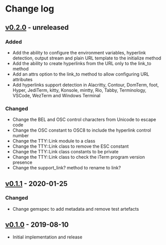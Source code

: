 # Change log

## [v0.2.0] - unreleased

### Added
* Add the ability to configure the environment variables, hyperlink detection,
  output stream and plain URL template to the initialize method
* Add the ability to create hyperlinks from the URL only to the link_to method
* Add an attrs option to the link_to method to allow configuring URL attributes
* Add hyperlinks support detection in Alacritty, Contour, DomTerm, foot, Hyper,
  JediTerm, kitty, Konsole, mintty, Rio, Tabby, Terminology, VSCode, WezTerm
  and Windows Terminal

### Changed
* Change the BEL and OSC control characters from Unicode to escape code
* Change the OSC constant to OSC8 to include the hyperlink control number
* Change the TTY::Link module to a class
* Change the TTY::Link class to remove the ESC constant
* Change the TTY::Link class constants to be private
* Change the TTY::Link class to check the iTerm program version presence
* Change the support_link? method to rename to link?

## [v0.1.1] - 2020-01-25

### Changed
* Change gemspec to add metadata and remove test artefacts

## [v0.1.0] - 2019-08-10

* Initial implementation and release

[v0.2.0]: https://github.com/piotrmurach/tty-link/compare/v0.1.1...v0.2.0
[v0.1.1]: https://github.com/piotrmurach/tty-link/compare/v0.1.0...v0.1.1
[v0.1.0]: https://github.com/piotrmurach/tty-link/compare/v0.1.0
